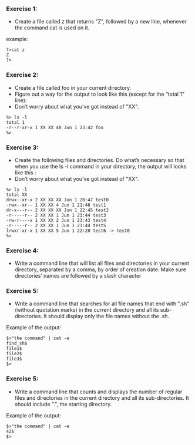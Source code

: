 ### Exercise 1:

- Create a file called z that returns "Z", followed by a new line, whenever the command
cat is used on it.

example:

```
?>cat z
Z
?>
```

### Exercise 2:

- Create a file called foo in your current directory.
- Figure out a way for the output to look like this (except for the “total 1” line):
- Don’t worry about what you’ve got instead of "XX".

```
%> ls -l
total 1
-r--r-xr-x 1 XX XX 40 Jun 1 23:42 foo
%>
```

### Exercise 3:

- Create the following files and directories. Do what’s necessary so that when you
use the ls -l command in your directory, the output will looks like this :
- Don’t worry about what you’ve got instead of "XX".

```
%> ls -l
total XX
drwx--xr-x 2 XX XX XX Jun 1 20:47 test0
-rwx--xr-- 1 XX XX 4 Jun 1 21:46 test1
dr-x---r-- 2 XX XX XX Jun 1 22:45 test2
-r-----r-- 2 XX XX 1 Jun 1 23:44 test3
-rw-r----x 1 XX XX 2 Jun 1 23:43 test4
-r-----r-- 2 XX XX 1 Jun 1 23:44 test5
lrwxr-xr-x 1 XX XX 5 Jun 1 22:20 test6 -> test0
%>
```

### Exercise 4:

- Write a command line that will list all files and directories in your
current directory, separated by a comma, by order of creation date. Make sure
directories’ names are followed by a slash character

### Exercise 5:

- Write a command line that searches for all file names that end with ".sh" (without
quotation marks) in the current directory and all its sub-directories. It should
display only the file names without the .sh.

Example of the output:

```
$>"the command" | cat -e
find_sh$
file1$
file2$
file3$
$>
```

 ### Exercise 5:
 
 - Write a command line that counts and displays the number of regular files and
directories in the current directory and all its sub-directories. It should include ".",
the starting directory.

Example of the output:

```
$>"the command" | cat -e
42$
$>
```